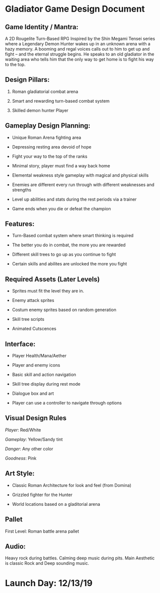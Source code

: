 # Gladiator Game Design Document
## Game Identity / Mantra: 

A 2D Rougelite Turn-Based RPG Inspired by the Shin Megami Tensei series where a Legendary Demon Hunter wakes up in an unknown arena with a hazy memory. A booming and regal voices calls out to him to get up and fight – and the eternal struggle begins. He speaks to an old gladiator in the waiting area who tells him that the only way to get home is to fight his way to the top.

## Design Pillars:
1.	Roman gladiatorial combat arena

2.	Smart and rewarding turn-based combat system

3.	Skilled demon hunter Player

## Gameplay Design Planning:
- Unique Roman Arena fighting area

- Depressing resting area devoid of hope

- Fight your way to the top of the ranks

- Minimal story, player must find a way back home

- Elemental weakness style gameplay with magical and physical skills

- Enemies are different every run through with different weaknesses and strengths

- Level up abilities and stats during the rest periods via a trainer

- Game ends when you die or defeat the champion

## Features: 
- Turn-Based combat system where smart thinking is required

- The better you do in combat, the more you are rewarded

- Different skill trees to go up as you continue to fight

- Certain skills and abilites are unlocked the more you fight

## Required Assets (Later Levels)
- Sprites must fit the level they are in.

- Enemy attack sprites

- Costum enemy sprites based on random generation

- Skill tree scripts

- Animated Cutscences

## Interface: 
- Player Health/Mana/Aether

- Player and enemy icons

- Basic skill and action navigation

- Skill tree display during rest mode

- Dialogue box and art

- Player can use a controller to navigate through options

## Visual Design Rules
_Player_: Red/White

_Gameplay_: Yellow/Sandy tint

_Danger_: Any other color

_Goodness_: Pink
## Art Style: 
 
- Classic Roman Architecture for look and feel (from Domina)
 
- Grizzled fighter for the Hunter
 
- World locations based on a gladitorial arena

## Pallet
First Level: Roman battle arena pallet
 
## Audio: 
Heavy rock during battles.
Calming deep music during pits.
Main Aesthetic is classic Rock and Deep sounding music.

# **Launch Day**: 12/13/19
